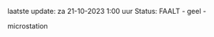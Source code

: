 laatste update: 
za 21-10-2023  1:00   uur 
Status: FAALT - geel - 
<div class="service Y">microstation</div>